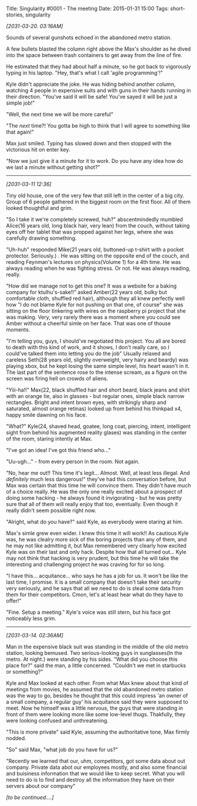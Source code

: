 Title: Singularity #0001 - The meeting
Date: 2015-01-31 15:00
Tags: short-stories, singularity


*[2031-03-20. 03:16AM]*

Sounds of several gunshots echoed in the abandoned metro station.

A few bullets blasted the column right above the Max's shoulder as he dived into the space between trash containers to get away from the line of fire.

He estimated that they had about half a minute, so he got back to vigorously typing in his laptop. "Hey, that's what I call 'agile programming'!"

Kyle didn't appreciate the joke. He was hiding behind another column, watching 4 people in expensive suits and with guns in their hands running in their direction. "You've said it will be safe! You've sayed it will be just a simple job!"

"Well, the next time we will be more careful"

"The *next* time?! You gotta be high to think that I will agree to something like that again!"

Max just smiled. Typing has slowed down and then stopped with the victorious hit on enter key.

"Now we just give it a minute for it to work. Do you have any idea how do we last a minute without getting shot?"

<!-- PELICAN_END_SUMMARY -->

----

*[2031-03-11 12:36]*

Tiny old house, one of the very few that still left in the center of a big city.
Group of 6 people gathered in the biggest room on the first floor.
All of them looked thoughtful and grim.

"So I take it we're completely screwed, huh?" abscentmindedly mumbled Alice(16 years old, long black hair, very lean) from the couch, without taking eyes off her tablet that was propped against her legs, where she was carefully drawing something. 

"Uh-huh" responded Mike(21 years old, buttoned-up t-shirt with a pocket protector. Seriously.) . He was sitting on the opposite end of the couch, and reading Feynman's lectures on physics(Volume 1) for a 4th time. He was always reading when he was fighting stress. Or not. He was always reading, really.

"How did we manage not to get this one? It was a website for a baking company for ktulhu's-sake!!" asked Amber(22 years old, bulky but comfortable cloth, shuffled red hair), although they all knew perfectly well how "I do not blame Kyle for not pushing on that one, of course" she was sitting on the floor tinkering with wires on the raspberry pi project that she was making. Very, very rarely there was a moment where you could see Amber without a cheerful simle on her face. That was one of thouse moments.

"I'm telling you, guys, I should've negotiated this project. You all are bored to death with this kind of work, and it shows, I don't really care, so I could've talked them into letting you do the job" Usually relaxed and careless Seth(28 years old, slightly overweight, very hairy and beardy) was playing xbox, but he kept losing the same simple level, his heart wasn't in it. The last part of the sentence rose to the intense scream, as a figure on the screen was firing hell on crowds of aliens.

"Yiii-ha!!" Max(22, black shuffled hair and short beard, black jeans and shirt with an orange tie, also in glasses - but regular ones, simple black narrow rectangles. Bright and intent brown eyes, with strikingly sharp and saturated, almost orange retinas) looked up from behind his thinkpad x4, happy smile dawning on his face.

"What?" Kyle(24, shaved head, goatee, long coat, piercing, intent, intelligent sight from behind his augmented reality glases) was standing in the center of the room, staring intently at Max.

"I've got an idea! I've got this friend who..."

"Uu-ugh..." - from every person in the room. Not again.

"No, hear me out!! This time it's legit... Almost. Well, at least less illegal. And *definitely* much less dangerous!" they've had this conversation before, but Max was certain that this time he will convince them. They didn't have much of a choice really. He was the only one really excited about a prospect of doing some hacking - he always found it invigorating - but he was pretty sure that all of them will really enjoy that too, eventually. Even though it really didn't seem possible right now.

"Alright, what do you have?" said Kyle, as everybody were staring at him.

Max's simle grew even wider. I knew this time it will work!! As cautious Kyle was, he was clealry more sick of the boring projects than any of them, and he may not like admitting it, but Max remembered very clearly how excited Kyle was on their last and only hack. Despite how that all turned out... Kyle may not think that hacking is very prudent, but this time he will take the interesting and challenging project he was craving for for so long.

"I have this... acquitance... who says he has a job for us. It won't be like the last time, I promise. It is a small company that doesn't take their security very seriously, and he says that all we need to do is steal some data from them for their competitors. Cmon, let's at least hear what do they have to offer!"

"Fine. Setup a meeting." Kyle's voice was still stern, but his face got noticeably less grim.


----

*[2031-03-14. 02:36AM]*

Man in the expensive black suit was standing in the middle of the old metro station, looking bemused. Two serious-looking guys in sunglasses(In the metro. At night.) were standing by his sides. "What did you choose this place for?" said the man, a little concerned. "Couldn't we met in starbucks or something?"

Kyle and Max looked at each other. From what Max knew about that kind of meetings from movies, he assumed that the old abandoned metro station was the way to go, besides he thought that this could impress 'an owner of a small company, a regular guy' his acquitance said they were supposed to meet. Now he himself was a little nervous, the guys that were standing in front of them were looking more like some low-level thugs. Thakfully, they were looking confused and unthreatening.

"This is more private" said Kyle, assuming the authoritative tone, Max firmly nodded.

"So" said Max, "what job do you have for us?"

"Recently we learned that our, uhm, competitors, got some data about out company. Private data abot our employees mostly, and also some financial and buisiness information that we would like to keep secret. What you will need to do is to find and destroy all the information they have on their servers about our company"


*[to be continued....]*

<!--
----

The next moment a train
-->
